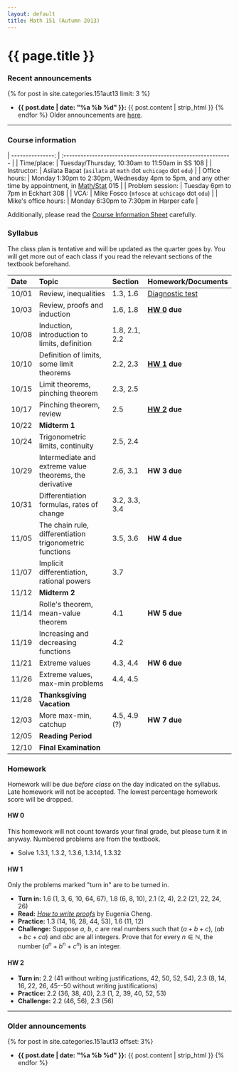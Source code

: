 ```yaml
---
layout: default
title: Math 151 (Autumn 2013)
---
```


# {{ page.title }}

### Recent announcements
{% for post in site.categories.151aut13 limit: 3 %}
* **{{ post.date | date: "%a %b %d" }}:** {{ post.content | strip_html }}
{% endfor %}
Older announcements are [here](#older-announcements).

----

### Course information
<div class="infotable">

| ---------------:     | :-----------------------------------------------------------                                             |
| Time/place:          | Tuesday/Thursday, 10:30am to 11:50am in SS 108                                                           |
| Instructor:          | Asilata Bapat (`asilata` at `math` dot `uchicago` dot `edu`)                                             |
| Office hours:        | Monday 1:30pm to 2:30pm, Wednesday 4pm to 5pm, and any other time by appointment, in [Math/Stat][ms] 015 |
| Problem session:     | Tuesday 6pm to 7pm in Eckhart 308                                                                        |
| VCA:                 | Mike Fosco (`mfosco` at `uchicago` dot `edu`)                                                            |
| Mike's office hours: | Monday 6:30pm to 7:30pm in Harper cafe                                                                   |

[ms]: http://maps.uchicago.edu/eastquad/statmath.html

</div>

Additionally, please read the [Course Information Sheet](courseinformationsheet.pdf) carefully.

### Syllabus
The class plan is tentative and will be updated as the quarter goes by. You will get more out of each class if you read the relevant sections of the textbook beforehand.

<div class="classplan">

| Date  | Topic                                                   | Section       | Homework/Documents                    |
| :---- | :-----------------------------                          | :---------    | :-------------------                  |
| 10/01 | Review, inequalities                                    | 1.3, 1.6      | [Diagnostic test](diagnostictest.pdf) |
| 10/03 | Review, proofs and induction                            | 1.6, 1.8      | **[HW 0](#hw-0) due**                 |
| 10/08 | Induction, introduction to limits, definition           | 1.8, 2.1, 2.2 |                                       |
| 10/10 | Definition of limits, some limit theorems               | 2.2, 2.3      | **[HW 1](#hw-1) due**                 |
| 10/15 | Limit theorems, pinching theorem                        | 2.3, 2.5      |                                       |
| 10/17 | Pinching theorem, review                                | 2.5           | **[HW 2](#hw-2) due**                          |
| 10/22 | **Midterm 1**                                           |               |                                       |
| 10/24 | Trigonometric limits, continuity                        | 2.5, 2.4      |                                       |
| 10/29 | Intermediate and extreme value theorems, the derivative | 2.6, 3.1      | **HW 3 due**                          |
| 10/31 | Differentiation formulas, rates of change               | 3.2, 3.3, 3.4 |                                       |
| 11/05 | The chain rule, differentiation trigonometric functions | 3.5, 3.6      | **HW 4 due**                          |
| 11/07 | Implicit differentiation, rational powers               | 3.7           |                                       |
| 11/12 | **Midterm 2**                                           |               |                                       |
| 11/14 | Rolle's theorem, mean-value theorem                     | 4.1           | **HW 5 due**                          |
| 11/19 | Increasing and decreasing functions                     | 4.2           |                                       |
| 11/21 | Extreme values                                          | 4.3, 4.4      | **HW 6 due**                          |
| 11/26 | Extreme values, max-min problems                        | 4.4, 4.5      |                                       |
| 11/28 | **Thanksgiving Vacation**                               |               |                                       |
| 12/03 | More max-min, catchup                                   | 4.5, 4.9 (?)  | **HW 7 due**                          |
| 12/05 | **Reading Period**                                      |               |                                       |
| 12/10 | **Final Examination**                                   |               |                                       |

</div>

### Homework
Homework will be due _before class_ on the day indicated on the syllabus. Late homework will not be accepted. The lowest percentage homework score will be dropped.

#### HW 0
This homework will not count towards your final grade, but please turn it in anyway. Numbered problems are from the textbook.

* Solve 1.3.1, 1.3.2, 1.3.6, 1.3.14, 1.3.32

#### HW 1

Only the problems marked "turn in" are to be turned in.

* **Turn in:** 1.6 (1, 3, 6, 10, 64, 67), 1.8 (6, 8, 10), 2.1 (2, 4), 2.2 (21, 22, 24, 26)
* **Read:** [_How to write proofs_](proofguide.pdf) by Eugenia Cheng.
* **Practice:** 1.3 (14, 16, 28, 44, 53), 1.6 (11, 12)
* **Challenge:** Suppose $a$, $b$, $c$ are real numbers such that $(a+b+c)$, $(ab+bc+ca)$ and $abc$ are all integers. Prove that for every $n\in \mathbb{N}$, the number $(a^n + b^n + c^n)$ is an integer.

#### HW 2

* **Turn in:** 2.2 (41 without writing justifications, 42, 50, 52, 54), 2.3 (8, 14, 16, 22, 26, 45--50 without writing justifications)
* **Practice:** 2.2 (36, 38, 40), 2.3 (1, 2, 39, 40, 52, 53)
* **Challenge:** 2.2 (46, 56), 2.3 (56)

----
### Older announcements
{% for post in site.categories.151aut13 offset: 3%}
* **{{ post.date | date: "%a %b %d" }}:** {{ post.content | strip_html }}
{% endfor %}

